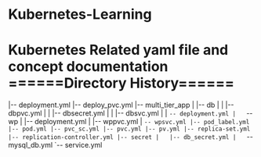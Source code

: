 # Kubernetes-Learning
Kubernetes Related yaml file and concept documentation
======Directory History======
=============================
|-- deployment.yml
|-- deploy_pvc.yml
|-- multi_tier_app
|   |-- db
|   |   |-- dbpvc.yml
|   |   |-- dbsecret.yml
|   |   |-- dbsvc.yml
|   |   `-- deployment.yml
|   `-- wp
|       |-- deployment.yml
|       |-- wppvc.yml
|       `-- wpsvc.yml
|-- pod_label.yml
|-- pod.yml
|-- pvc_sc.yml
|-- pvc.yml
|-- pv.yml
|-- replica-set.yml
|-- replication-controller.yml
|-- secret
|   |-- db_secret.yml
|   `-- mysql_db.yml
`-- service.yml
